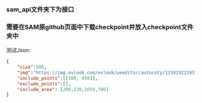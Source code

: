 ### sam_api文件夹下为接口

### 需要在SAM原github页面中下载checkpoint并放入checkpoint文件夹中

测试Json:
```json
{
    "size":500,
    "img":"https://img.evlook.com/evlook/ueeditor/autocoty/131829222851861715.jpg",
    "include_points":[[500, 450]],
    "exclude_points":[],
    "include_area": [200,130,1050,700]
}
```

